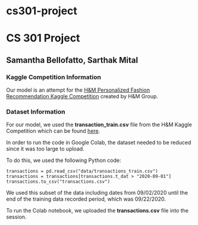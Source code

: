 # cs301-project
# CS 301 Project 
## Samantha Bellofatto, Sarthak Mital

### Kaggle Competition Information

Our model is an attempt for the [H&M Personalized Fashion Recommendation Kaggle Competition](https://www.kaggle.com/competitions/h-and-m-personalized-fashion-recommendations) created by H&M Group.

### Dataset Information

For our model, we used the **transaction_train.csv** file from the H&M Kaggle Competition which can be found [here](https://www.kaggle.com/competitions/h-and-m-personalized-fashion-recommendations/data?select=transactions_train.csv).

In order to run the code in Google Colab, the dataset needed to be reduced since it was too large to upload.

To do this, we used the following Python code:

```
transactions = pd.read_csv("data/transactions_train.csv")
transactions = transactions[transactions.t_dat > "2020-09-01"]
transactions.to_csv("transactions.csv")
```

We used this subset of the data including dates from 09/02/2020 until the end of the training data recorded period, which was 09/22/2020.

To run the Colab notebook, we uploaded the **transactions.csv** file into the session.
